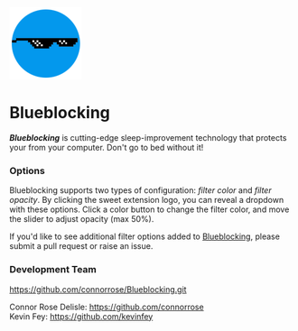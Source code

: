 ![Blueblocking Logo](./128.png)

# Blueblocking

**_Blueblocking_** is cutting-edge sleep-improvement technology that protects your from your computer. Don't go to bed without it!

### Options

Blueblocking supports two types of configuration: _filter color_ and _filter opacity_. By clicking the sweet extension logo, you can reveal a dropdown with these options. Click a color button to change the filter color, and move the slider to adjust opacity (max 50%).

If you'd like to see additional filter options added to [Blueblocking](https://en.wikipedia.org/wiki/Bluestocking), please submit a pull request or raise an issue.

### Development Team

https://github.com/connorrose/Blueblocking.git

Connor Rose Delisle: https://github.com/connorrose  
Kevin Fey: https://github.com/kevinfey
